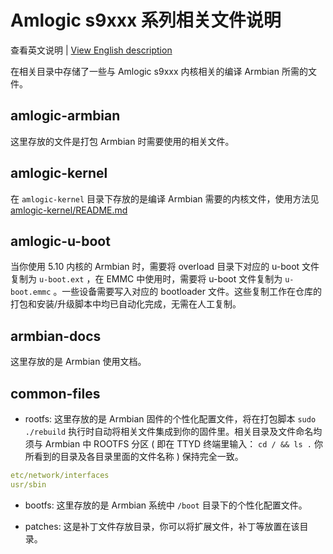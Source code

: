 # Amlogic s9xxx 系列相关文件说明

查看英文说明 | [View English description](README.md)

在相关目录中存储了一些与 Amlogic s9xxx 内核相关的编译 Armbian 所需的文件。

## amlogic-armbian

这里存放的文件是打包 Armbian 时需要使用的相关文件。

## amlogic-kernel

在 `amlogic-kernel` 目录下存放的是编译 Armbian 需要的内核文件，使用方法见 [amlogic-kernel/README.md](amlogic-kernel/README.md)

## amlogic-u-boot

当你使用 5.10 内核的 Armbian 时，需要将 overload 目录下对应的 u-boot 文件复制为 `u-boot.ext` ，在 EMMC 中使用时，需要将 u-boot 文件复制为 `u-boot.emmc` 。一些设备需要写入对应的 bootloader 文件。这些复制工作在仓库的打包和安装/升级脚本中均已自动化完成，无需在人工复制。

## armbian-docs

这里存放的是 Armbian 使用文档。

## common-files

- rootfs: 这里存放的是 Armbian 固件的个性化配置文件，将在打包脚本 `sudo ./rebuild` 执行时自动将相关文件集成到你的固件里。相关目录及文件命名均须与 Armbian 中 ROOTFS 分区 ( 即在 TTYD 终端里输入： `cd / && ls .` 你所看到的目录及各目录里面的文件名称 ) 保持完全一致。

```yaml
etc/network/interfaces
usr/sbin
```

- bootfs: 这里存放的是 Armbian 系统中 `/boot` 目录下的个性化配置文件。

- patches: 这是补丁文件存放目录，你可以将扩展文件，补丁等放置在该目录。
